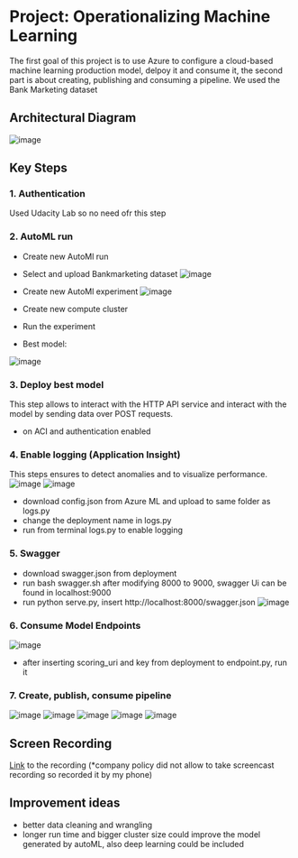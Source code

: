 
# Project: Operationalizing Machine Learning

The first goal of this project is to use Azure to configure a cloud-based machine learning production model, delpoy it and consume it, the second part is about creating, publishing and consuming a pipeline. 
We used the Bank Marketing dataset

## Architectural Diagram
![image](https://github.com/weilerv/Udacity_ML_azure_project2/assets/37341293/68106426-694e-4b6b-9309-578bbecae839)

## Key Steps
### 1. Authentication
Used Udacity Lab so no need ofr this step
### 2. AutoML run
* Create new AutoMl run
* Select and upload Bankmarketing dataset
![image](https://github.com/weilerv/Udacity_ML_azure_project2/assets/37341293/40a5a206-f144-416a-bce6-53787f926268)

* Create new AutoMl experiment
![image](https://github.com/weilerv/Udacity_ML_azure_project2/assets/37341293/8bf45de1-4e89-446b-a273-2f9347361b65)

* Create new compute cluster
* Run the experiment 

* Best model:
  
![image](https://github.com/weilerv/Udacity_ML_azure_project2/assets/37341293/8908be82-56c7-42f0-9929-2207b86ad55a)

### 3. Deploy best model
This step allows to interact with the HTTP API service and interact with the model by sending data over POST requests.
* on ACI and authentication enabled

### 4. Enable logging (Application Insight)
This steps ensures to detect anomalies and to visualize performance.
![image](https://github.com/weilerv/Udacity_ML_azure_project2/assets/37341293/c205e362-7aa3-43c0-b507-0d7c59a8ff11)
![image](https://github.com/weilerv/Udacity_ML_azure_project2/assets/37341293/edf012cd-f379-40ec-ab51-b616dc968152)

*  download config.json from Azure ML and upload to same folder as logs.py
*  change the deployment name in logs.py
*  run from terminal logs.py to enable logging

### 5. Swagger
* download swagger.json from deployment
* run bash swagger.sh after modifying 8000 to 9000, swagger Ui can be found in localhost:9000
* run python serve.py, insert http://localhost:8000/swagger.json
![image](https://github.com/weilerv/Udacity_ML_azure_project2/assets/37341293/f5c322c0-0fef-41bf-bdbb-b53dda5a6bae)


### 6. Consume Model Endpoints
![image](https://github.com/weilerv/Udacity_ML_azure_project2/assets/37341293/afc98b24-474d-474d-9888-05033e07711b)
* after inserting scoring_uri and key from deployment to endpoint.py, run it

### 7. Create, publish, consume pipeline
![image](https://github.com/weilerv/Udacity_ML_azure_project2/assets/37341293/8f49732b-b363-4572-a527-4e2e59a0c85c)
![image](https://github.com/weilerv/Udacity_ML_azure_project2/assets/37341293/f29a2f83-61ba-47f7-8061-e3e5dc088803)
![image](https://github.com/weilerv/Udacity_ML_azure_project2/assets/37341293/392f863a-70be-4935-9328-1b8d1605d536)
![image](https://github.com/weilerv/Udacity_ML_azure_project2/assets/37341293/cb13cba4-db7a-4835-913f-364e117e9eac)
![image](https://github.com/weilerv/Udacity_ML_azure_project2/assets/37341293/bba0688f-371e-41ec-829e-fee54fe5b630)



## Screen Recording
[Link](https://photos.app.goo.gl/bvjinDugzVb5F19g7) to the recording (*company policy did not allow to take screencast recording so recorded it by my phone)

## Improvement ideas 
* better data cleaning and wrangling
* longer run time and bigger cluster size could improve the model generated by autoML, also deep learning could be included

